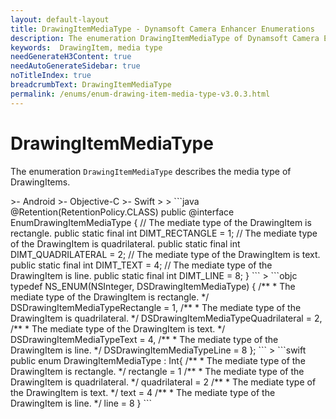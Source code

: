 ```yaml
---
layout: default-layout
title: DrawingItemMediaType - Dynamsoft Camera Enhancer Enumerations
description: The enumeration DrawingItemMediaType of Dynamsoft Camera Enhancer describes the media type of DrawingItems.
keywords:  DrawingItem, media type
needGenerateH3Content: true
needAutoGenerateSidebar: true
noTitleIndex: true
breadcrumbText: DrawingItemMediaType
permalink: /enums/enum-drawing-item-media-type-v3.0.3.html
---
```


# DrawingItemMediaType

The enumeration `DrawingItemMediaType` describes the media type of DrawingItems.

<div class="sample-code-prefix template2"></div>
   >- Android
   >- Objective-C
   >- Swift
   >
>
```java
@Retention(RetentionPolicy.CLASS)
public @interface EnumDrawingItemMediaType {
   // The mediate type of the DrawingItem is rectangle.
   public static final int DIMT_RECTANGLE = 1;
   // The mediate type of the DrawingItem is quadrilateral.
   public static final int DIMT_QUADRILATERAL = 2;
   // The mediate type of the DrawingItem is text.
   public static final int DIMT_TEXT = 4;
   // The mediate type of the DrawingItem is line.
   public static final int DIMT_LINE = 8;
}
```
>
```objc
typedef NS_ENUM(NSInteger, DSDrawingItemMediaType) {
   /**
    * The mediate type of the DrawingItem is rectangle.
    */
   DSDrawingItemMediaTypeRectangle = 1,
   /**
    * The mediate type of the DrawingItem is quadrilateral.
    */
   DSDrawingItemMediaTypeQuadrilateral = 2,
   /**
    * The mediate type of the DrawingItem is text.
    */
   DSDrawingItemMediaTypeText = 4,
   /**
    * The mediate type of the DrawingItem is line.
    */
   DSDrawingItemMediaTypeLine = 8
};
```
>
```swift
public enum DrawingItemMediaType : Int{
   /**
    * The mediate type of the DrawingItem is rectangle.
    */
   rectangle = 1
   /**
    * The mediate type of the DrawingItem is quadrilateral.
    */
   quadrilateral = 2
   /**
    * The mediate type of the DrawingItem is text.
    */
   text = 4
   /**
    * The mediate type of the DrawingItem is line.
    */
   line = 8
}
```
